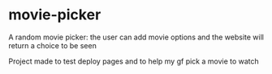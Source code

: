 # movie-picker
A random movie picker: the user can add movie options and the website will return a choice to be seen

Project made to test deploy pages and to help my gf pick a movie to watch
